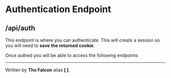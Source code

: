 # Authentication Endpoint

## /api/auth

This endpoint is where you can authenticate. This will create a session so you will need to **save the returned cookie**.

Once authed you will be able to access the following endpoints
___

Written by **The Falcon** alias **[ ]**.